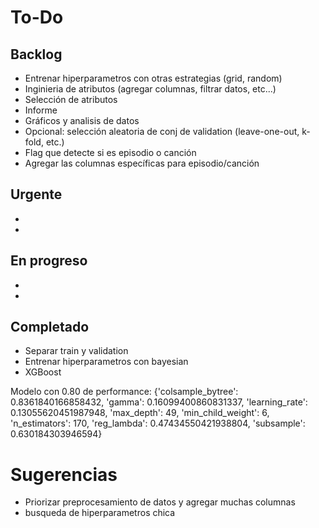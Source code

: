 # To-Do

## Backlog

- Entrenar hiperparametros con otras estrategias (grid, random)
- Inginieria de atributos (agregar columnas, filtrar datos, etc...)
- Selección de atributos
- Informe
- Gráficos y analisis de datos
- Opcional: selección aleatoria de conj de validation (leave-one-out, k-fold, etc.)
- Flag que detecte si es episodio o canción
- Agregar las columnas específicas para episodio/canción

## Urgente
- 
-

## En progreso
-
-

## Completado
- Separar train y validation
- Entrenar hiperparametros con bayesian
- XGBoost

Modelo con 0.80 de performance:
{'colsample_bytree': 0.8361840166858432, 'gamma': 0.16099400860831337, 'learning_rate': 0.13055620451987948, 'max_depth': 49, 'min_child_weight': 6, 'n_estimators': 170, 'reg_lambda': 0.47434550421938804, 'subsample': 0.630184303946594}


# Sugerencias

* Priorizar preprocesamiento de datos y agregar muchas columnas
* busqueda de hiperparametros chica
